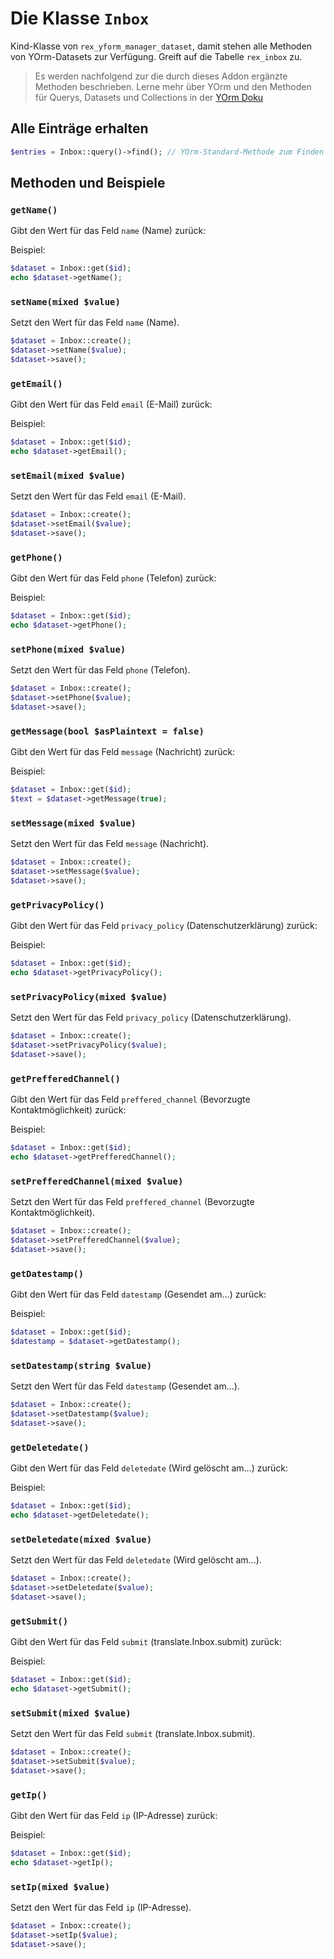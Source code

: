# Die Klasse `Inbox`

Kind-Klasse von `rex_yform_manager_dataset`, damit stehen alle Methoden von YOrm-Datasets zur Verfügung. Greift auf die Tabelle `rex_inbox` zu.

> Es werden nachfolgend zur die durch dieses Addon ergänzte Methoden beschrieben. Lerne mehr über YOrm und den Methoden für Querys, Datasets und Collections in der [YOrm Doku](https://github.com/yakamara/yform/blob/master/docs/04_yorm.md)

## Alle Einträge erhalten

```php
$entries = Inbox::query()->find(); // YOrm-Standard-Methode zum Finden von Einträgen, lässt sich mit where(), Limit(), etc. einschränken und Filtern.
```

## Methoden und Beispiele

### `getName()`

Gibt den Wert für das Feld `name` (Name) zurück:

Beispiel:

```php
$dataset = Inbox::get($id);
echo $dataset->getName();
```

### `setName(mixed $value)`

Setzt den Wert für das Feld `name` (Name).

```php
$dataset = Inbox::create();
$dataset->setName($value);
$dataset->save();
```

### `getEmail()`

Gibt den Wert für das Feld `email` (E-Mail) zurück:

Beispiel:

```php
$dataset = Inbox::get($id);
echo $dataset->getEmail();
```

### `setEmail(mixed $value)`

Setzt den Wert für das Feld `email` (E-Mail).

```php
$dataset = Inbox::create();
$dataset->setEmail($value);
$dataset->save();
```

### `getPhone()`

Gibt den Wert für das Feld `phone` (Telefon) zurück:

Beispiel:

```php
$dataset = Inbox::get($id);
echo $dataset->getPhone();
```

### `setPhone(mixed $value)`

Setzt den Wert für das Feld `phone` (Telefon).

```php
$dataset = Inbox::create();
$dataset->setPhone($value);
$dataset->save();
```

### `getMessage(bool $asPlaintext = false)`

Gibt den Wert für das Feld `message` (Nachricht) zurück:

Beispiel:

```php
$dataset = Inbox::get($id);
$text = $dataset->getMessage(true);
```

### `setMessage(mixed $value)`

Setzt den Wert für das Feld `message` (Nachricht).

```php
$dataset = Inbox::create();
$dataset->setMessage($value);
$dataset->save();
```

### `getPrivacyPolicy()`

Gibt den Wert für das Feld `privacy_policy` (Datenschutzerklärung) zurück:

Beispiel:

```php
$dataset = Inbox::get($id);
echo $dataset->getPrivacyPolicy();
```

### `setPrivacyPolicy(mixed $value)`

Setzt den Wert für das Feld `privacy_policy` (Datenschutzerklärung).

```php
$dataset = Inbox::create();
$dataset->setPrivacyPolicy($value);
$dataset->save();
```

### `getPrefferedChannel()`

Gibt den Wert für das Feld `preffered_channel` (Bevorzugte Kontaktmöglichkeit) zurück:

Beispiel:

```php
$dataset = Inbox::get($id);
echo $dataset->getPrefferedChannel();
```

### `setPrefferedChannel(mixed $value)`

Setzt den Wert für das Feld `preffered_channel` (Bevorzugte Kontaktmöglichkeit).

```php
$dataset = Inbox::create();
$dataset->setPrefferedChannel($value);
$dataset->save();
```

### `getDatestamp()`

Gibt den Wert für das Feld `datestamp` (Gesendet am...) zurück:

Beispiel:

```php
$dataset = Inbox::get($id);
$datestamp = $dataset->getDatestamp();
```

### `setDatestamp(string $value)`

Setzt den Wert für das Feld `datestamp` (Gesendet am...).

```php
$dataset = Inbox::create();
$dataset->setDatestamp($value);
$dataset->save();
```

### `getDeletedate()`

Gibt den Wert für das Feld `deletedate` (Wird gelöscht am...) zurück:

Beispiel:

```php
$dataset = Inbox::get($id);
echo $dataset->getDeletedate();
```

### `setDeletedate(mixed $value)`

Setzt den Wert für das Feld `deletedate` (Wird gelöscht am...).

```php
$dataset = Inbox::create();
$dataset->setDeletedate($value);
$dataset->save();
```

### `getSubmit()`

Gibt den Wert für das Feld `submit` (translate.Inbox.submit) zurück:

Beispiel:

```php
$dataset = Inbox::get($id);
echo $dataset->getSubmit();
```

### `setSubmit(mixed $value)`

Setzt den Wert für das Feld `submit` (translate.Inbox.submit).

```php
$dataset = Inbox::create();
$dataset->setSubmit($value);
$dataset->save();
```

### `getIp()`

Gibt den Wert für das Feld `ip` (IP-Adresse) zurück:

Beispiel:

```php
$dataset = Inbox::get($id);
echo $dataset->getIp();
```

### `setIp(mixed $value)`

Setzt den Wert für das Feld `ip` (IP-Adresse).

```php
$dataset = Inbox::create();
$dataset->setIp($value);
$dataset->save();
```
